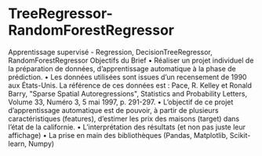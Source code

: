 # TreeRegressor-RandomForestRegressor
Apprentissage supervisé - Regression, DecisionTreeRegressor, RandomForestRegressor
Objectifs du Brief
• Réaliser un projet individuel de la préparation de données, d’apprentissage automatique à
la phase de prédiction.
• Les données utilisées sont issues d’un recensement de 1990 aux États-Unis. La référence
de ces données est : Pace, R. Kelley et Ronald Barry, "Sparse Spatial Autoregressions",
Statistics and Probability Letters, Volume 33, Numéro 3, 5 mai 1997, p. 291-297.
• L’objectif de ce projet d’apprentissage automatique est de pouvoir, à partir de plusieurs caractéristiques
(features), d’estimer les prix des maisons (target) dans l’état de la californie.
• L’interprétation des résultats (et non pas juste leur affichage)
• La prise en main des bibliothèques (Pandas, Matplotlib, Scikit-learn, Numpy)
